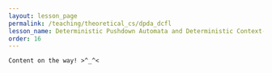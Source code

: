 ```yaml
---
layout: lesson_page
permalink: /teaching/theoretical_cs/dpda_dcfl
lesson_name: Deterministic Pushdown Automata and Deterministic Context-Free Languages
order: 16
---
```


<!-- Definition of DPDA, DCFL Example  -->

```
Content on the way! >^_^<
```